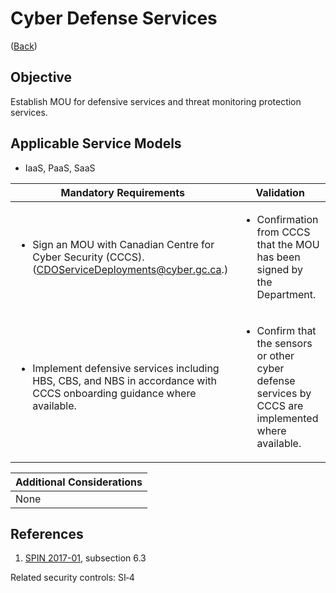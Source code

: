# Cyber Defense Services

([Back](../README.md))

## Objective

Establish MOU for defensive services and threat monitoring protection services.

## Applicable Service Models

- IaaS, PaaS, SaaS

| Mandatory Requirements                                                                                                                  | Validation                                                                                                          |
| --------------------------------------------------------------------------------------------------------------------------------------- | ------------------------------------------------------------------------------------------------------------------- |
| <ul><li>Sign an MOU with Canadian Centre for Cyber Security (CCCS). (CDOServiceDeployments@cyber.gc.ca.)</ul></li>                      | <ul><li>Confirmation from CCCS that the MOU has been signed by the Department.</ul></li>                            |
| <ul><li>Implement defensive services including HBS, CBS, and NBS in accordance with CCCS onboarding guidance where available.</ul></li> | <ul><li>Confirm that the sensors or other cyber defense services by CCCS are implemented where available.</ul></li> |

| Additional Considerations |
| ------------------------- |
| None                      |

## References

1. [SPIN 2017-01](https://www.canada.ca/en/treasury-board-secretariat/services/access-information-privacy/security-identity-management/direction-secure-use-commercial-cloud-services-spin.html), subsection 6.3

Related security controls: SI‑4
